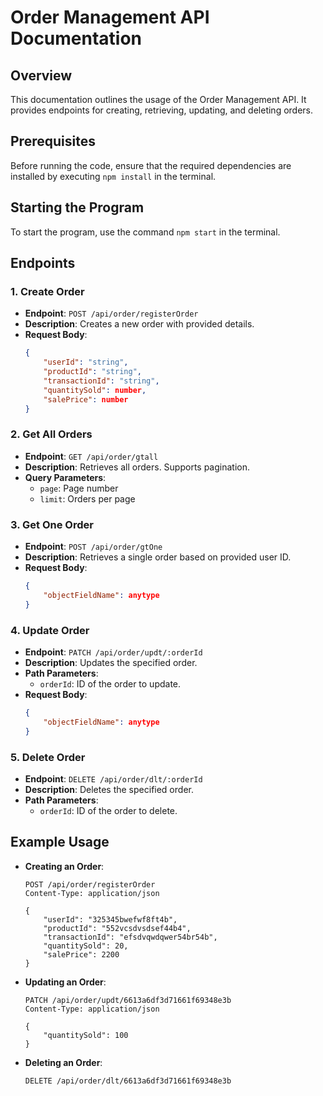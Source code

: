 # Order Management API Documentation

## Overview

This documentation outlines the usage of the Order Management API. It provides endpoints for creating, retrieving, updating, and deleting orders.

## Prerequisites

Before running the code, ensure that the required dependencies are installed by executing `npm install` in the terminal.

## Starting the Program

To start the program, use the command `npm start` in the terminal.

## Endpoints

### 1. Create Order

- **Endpoint**: `POST /api/order/registerOrder`
- **Description**: Creates a new order with provided details.
- **Request Body**:
  ```json
  {
      "userId": "string",
      "productId": "string",
      "transactionId": "string",
      "quantitySold": number,
      "salePrice": number
  }
  ```

### 2. Get All Orders

- **Endpoint**: `GET /api/order/gtall`
- **Description**: Retrieves all orders. Supports pagination.
- **Query Parameters**:
  - `page`: Page number
  - `limit`: Orders per page

### 3. Get One Order

- **Endpoint**: `POST /api/order/gtOne`
- **Description**: Retrieves a single order based on provided user ID.
- **Request Body**:
  ```json
  {
      "objectFieldName": anytype
  }
  ```

### 4. Update Order

- **Endpoint**: `PATCH /api/order/updt/:orderId`
- **Description**: Updates the specified order.
- **Path Parameters**:
  - `orderId`: ID of the order to update.
- **Request Body**:
  ```json
  {
      "objectFieldName": anytype
  }
  ```

### 5. Delete Order

- **Endpoint**: `DELETE /api/order/dlt/:orderId`
- **Description**: Deletes the specified order.
- **Path Parameters**:
  - `orderId`: ID of the order to delete.

## Example Usage

- **Creating an Order**:

  ```http
  POST /api/order/registerOrder
  Content-Type: application/json

  {
      "userId": "325345bwefwf8ft4b",
      "productId": "552vcsdvsdsef44b4",
      "transactionId": "efsdvqwdqwer54br54b",
      "quantitySold": 20,
      "salePrice": 2200
  }
  ```

- **Updating an Order**:

  ```http
  PATCH /api/order/updt/6613a6df3d71661f69348e3b
  Content-Type: application/json

  {
      "quantitySold": 100
  }
  ```

- **Deleting an Order**:
  ```http
  DELETE /api/order/dlt/6613a6df3d71661f69348e3b
  ```
